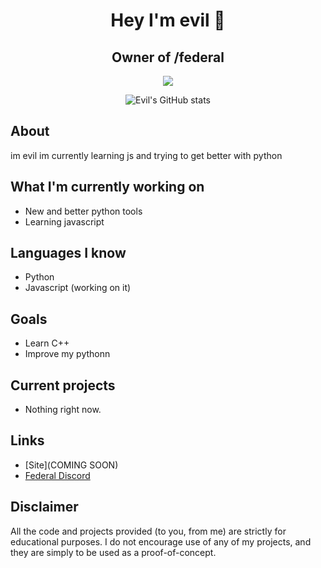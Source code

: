 <h1 align="center">Hey I'm evil 👋</h1>
<h2 align="center">Owner of /federal</h2>

<div align="center">

 

  <img src="https://discord.c99.nl/widget/theme-1/889287158651846656.png"></img>

  ![Evil's GitHub stats](https://github-readme-stats.vercel.app/api?username=MBNEVIL&show_icons=true&theme=radical)
</div>

## About
im evil im currently learning js and trying to get better with python

## What I'm currently working on
* New and better python tools
* Learning javascript

## Languages I know
* Python
* Javascript (working on it)

## Goals
* Learn C++
* Improve my pythonn

## Current projects
* Nothing right now.

## Links
* [Site](COMING SOON)
* [Federal Discord](https://discord.gg/BCeqXARD62)

## Disclaimer
All the code and projects provided (to you, from me) are strictly for educational purposes. I do not encourage use of any of my projects, and they are simply to be used as a proof-of-concept.
